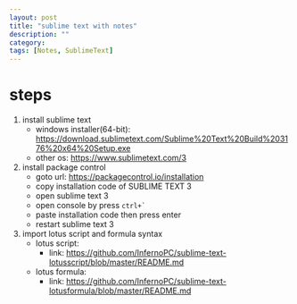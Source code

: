 ```yaml
---
layout: post
title: "sublime text with notes"
description: ""
category: 
tags: [Notes, SublimeText]
---
```


# steps

1. install sublime text 
	* windows installer(64-bit): <https://download.sublimetext.com/Sublime%20Text%20Build%203176%20x64%20Setup.exe>
	* other os: <https://www.sublimetext.com/3>
2. install package control
	* goto url: <https://packagecontrol.io/installation>
	* copy installation code of SUBLIME TEXT 3
	* open sublime text 3
	* open console by press ``ctrl+` ``
	* paste installation code then press enter
	* restart sublime text 3
3. import lotus script and formula syntax
	* lotus script:
		* link: <https://github.com/InfernoPC/sublime-text-lotusscript/blob/master/README.md>
	* lotus formula:
		* link: <https://github.com/InfernoPC/sublime-text-lotusformula/blob/master/README.md>
